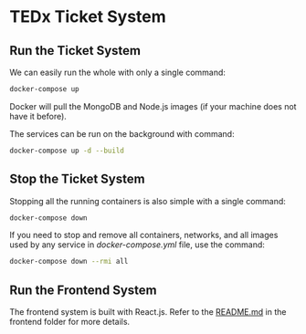 # TEDx Ticket System

## Run the Ticket System

We can easily run the whole with only a single command:

```bash
docker-compose up
```

Docker will pull the MongoDB and Node.js images (if your machine does not have it before).

The services can be run on the background with command:

```bash
docker-compose up -d --build
```

## Stop the Ticket System

Stopping all the running containers is also simple with a single command:

```bash
docker-compose down
```

If you need to stop and remove all containers, networks, and all images used by any service in <em>docker-compose.yml</em> file, use the command:

```bash
docker-compose down --rmi all
```

## Run the Frontend System

The frontend system is built with React.js. Refer to the [README.md](./frontend/README.md) in the frontend folder for more details.
